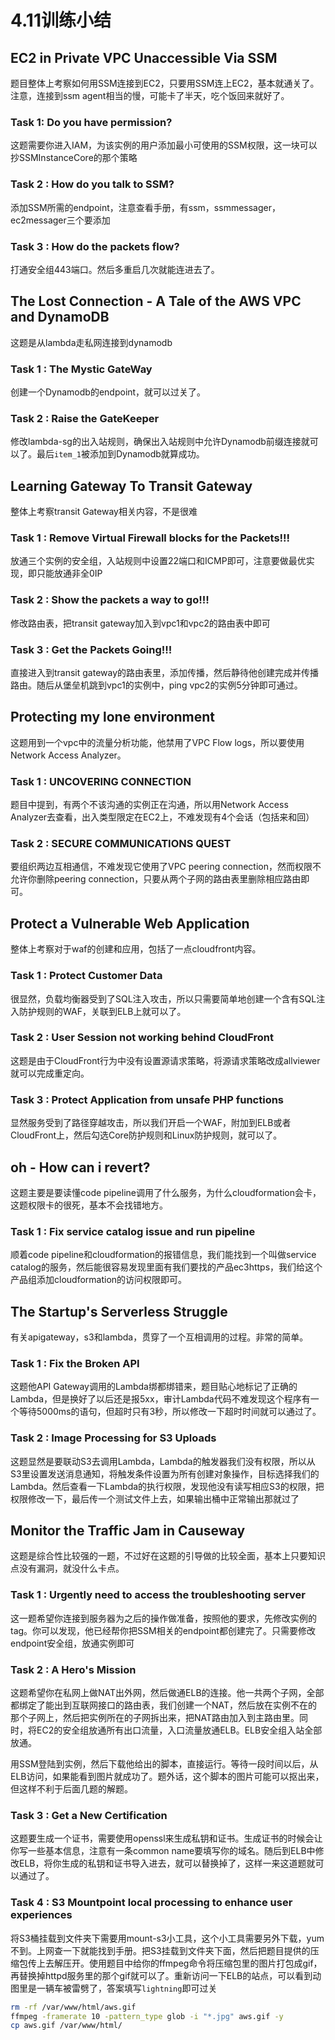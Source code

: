 # 4.11训练小结

## **EC2 in Private VPC Unaccessible Via SSM**

题目整体上考察如何用SSM连接到EC2，只要用SSM连上EC2，基本就通关了。注意，连接到ssm agent相当的慢，可能卡了半天，吃个饭回来就好了。

### Task 1: Do you have permission?

这题需要你进入IAM，为该实例的用户添加最小可使用的SSM权限，这一块可以抄SSMInstanceCore的那个策略

### Task 2 : How do you talk to SSM?

添加SSM所需的endpoint，注意查看手册，有ssm，ssmmessager，ec2messager三个要添加

### Task 3 : How do the packets flow?

打通安全组443端口。然后多重启几次就能连进去了。



## The Lost Connection - A Tale of the AWS VPC and DynamoDB

这题是从lambda走私网连接到dynamodb

### Task 1 : The Mystic GateWay

创建一个Dynamodb的endpoint，就可以过关了。

### Task 2 : Raise the GateKeeper

修改lambda-sg的出入站规则，确保出入站规则中允许Dynamodb前缀连接就可以了。最后`item_1`被添加到Dynamodb就算成功。



## **Learning Gateway To Transit Gateway**

整体上考察transit Gateway相关内容，不是很难

### Task 1 : Remove Virtual Firewall blocks for the Packets!!!

放通三个实例的安全组，入站规则中设置22端口和ICMP即可，注意要做最优实现，即只能放通非全0IP

### Task 2 : Show the packets a way to go!!!

修改路由表，把transit gateway加入到vpc1和vpc2的路由表中即可

### Task 3 : Get the Packets Going!!!

直接进入到transit gateway的路由表里，添加传播，然后静待他创建完成并传播路由。随后从堡垒机跳到vpc1的实例中，ping vpc2的实例5分钟即可通过。



## **Protecting my lone environment**

这题用到一个vpc中的流量分析功能，他禁用了VPC Flow logs，所以要使用Network Access Analyzer。

### Task 1 : UNCOVERING CONNECTION

题目中提到，有两个不该沟通的实例正在沟通，所以用Network Access Analyzer去查看，出入类型限定在EC2上，不难发现有4个会话（包括来和回）

### Task 2 : SECURE COMMUNICATIONS QUEST

要组织两边互相通信，不难发现它使用了VPC peering connection，然而权限不允许你删除peering connection，只要从两个子网的路由表里删除相应路由即可。



## **Protect a Vulnerable Web Application**

整体上考察对于waf的创建和应用，包括了一点cloudfront内容。

### Task 1 : Protect Customer Data

很显然，负载均衡器受到了SQL注入攻击，所以只需要简单地创建一个含有SQL注入防护规则的WAF，关联到ELB上就可以了。

### Task 2 : User Session not working behind CloudFront

这题是由于CloudFront行为中没有设置源请求策略，将源请求策略改成allviewer就可以完成重定向。

### Task 3 : Protect Application from unsafe PHP functions

显然服务受到了路径穿越攻击，所以我们开启一个WAF，附加到ELB或者CloudFront上，然后勾选Core防护规则和Linux防护规则，就可以了。



## **oh - How can i revert?**

这题主要是要读懂code pipeline调用了什么服务，为什么cloudformation会卡，这题权限卡的很死，基本不会找错地方。

### Task 1 : Fix service catalog issue and run pipeline

顺着code pipeline和cloudformation的报错信息，我们能找到一个叫做service catalog的服务，然后能很容易发现里面有我们要找的产品ec3https，我们给这个产品组添加cloudformation的访问权限即可。



## **The Startup's Serverless Struggle**

有关apigateway，s3和lambda，贯穿了一个互相调用的过程。非常的简单。

### Task 1 : Fix the Broken API

这题他API Gateway调用的Lambda绑都绑错来，题目贴心地标记了正确的Lambda，但是换好了以后还是报5xx，审计Lambda代码不难发现这个程序有一个等待5000ms的语句，但超时只有3秒，所以修改一下超时时间就可以通过了。

### Task 2 : Image Processing for S3 Uploads

这题显然是要联动S3去调用Lambda，Lambda的触发器我们没有权限，所以从S3里设置发送消息通知，将触发条件设置为所有创建对象操作，目标选择我们的Lambda。然后查看一下Lambda的执行权限，发现他没有读写相应S3的权限，把权限修改一下，最后传一个测试文件上去，如果输出桶中正常输出那就过了



## **Monitor the Traffic Jam in Causeway**

这题是综合性比较强的一题，不过好在这题的引导做的比较全面，基本上只要知识点没有漏洞，就没什么卡点。

### Task 1 : Urgently need to access the troubleshooting server

这一题希望你连接到服务器为之后的操作做准备，按照他的要求，先修改实例的tag。你可以发现，他已经帮你把SSM相关的endpoint都创建完了。只需要修改endpoint安全组，放通实例即可

### Task 2 : A Hero's Mission

这题希望你在私网上做NAT出外网，然后做通ELB的连接。他一共两个子网，全部都绑定了能出到互联网接口的路由表，我们创建一个NAT，然后放在实例不在的那个子网上，然后把实例所在的子网拆出来，把NAT路由加入到主路由里。同时，将EC2的安全组放通所有出口流量，入口流量放通ELB。ELB安全组入站全部放通。

用SSM登陆到实例，然后下载他给出的脚本，直接运行。等待一段时间以后，从ELB访问，如果能看到图片就成功了。题外话，这个脚本的图片可能可以抠出来，但这样不利于后面几题的解题。

### Task 3 : Get a New Certification

这题要生成一个证书，需要使用openssl来生成私钥和证书。生成证书的时候会让你写一些基本信息，注意有一条common name要填写你的域名。随后到ELB中修改ELB，将你生成的私钥和证书导入进去，就可以替换掉了，这样一来这道题就可以通过了。

### Task 4 : S3 Mountpoint local processing to enhance user experiences

将S3桶挂载到文件夹下需要用mount-s3小工具，这个小工具需要另外下载，yum不到。上网查一下就能找到手册。把S3挂载到文件夹下面，然后把题目提供的压缩包传上去解压开。使用题目中给你的ffmpeg命令将压缩包里的图片打包成gif，再替换掉httpd服务里的那个gif就可以了。重新访问一下ELB的站点，可以看到动图里是一辆车被雷劈了，答案填写`lightning`即可过关

```bash
rm -rf /var/www/html/aws.gif
ffmpeg -framerate 10 -pattern_type glob -i "*.jpg" aws.gif -y
cp aws.gif /var/www/html/
```


